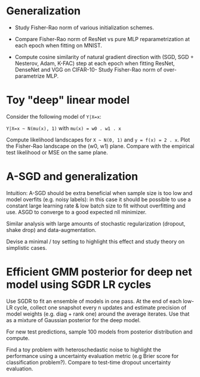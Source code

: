 # Generalization

- Study Fisher-Rao norm of various initialization schemes.

- Compare Fisher-Rao norm of ResNet vs pure MLP reparametrization at each epoch when fitting on MNIST.

- Compute cosine similarity of natural gradient direction with (SGD, SGD + Nesterov, Adam, K-FAC) step at each epoch when fitting ResNet, DenseNet and VGG on CIFAR-10- Study Fisher-Rao norm of over-parametrize MLP.

# Toy "deep" linear model

Consider the following model of `Y|X=x`:

`Y|X=x ~ N(mu(x), 1)` with `mu(x) = w0 . w1 . x`

Compute likelihood landscapes for `X ~ N(0, 1)` and `y = f(x) = 2 . x`.
Plot the Fisher-Rao landscape on the (w0, w1) plane.
Compare with the empirical test likelihood or MSE on the same plane.

# A-SGD and generalization

Intuition: A-SGD should be extra beneficial when sample size is too low and model overfits (e.g. noisy labels): in this case it should be possible to use a constant large learning rate & low batch size to fit without overfitting and use. ASGD to converge to a good expected nll minimizer.

Similar analysis with large amounts of stochastic regularization (dropout, shake drop) and data-augmentation.

Devise a minimal / toy setting to highlight this effect and study theory on simplistic cases.

# Efficient GMM posterior for deep net model using SGDR LR cycles 

Use SGDR to fit an ensemble of models in one pass. At the end of each low-LR cycle, collect one snapshot every n updates and estimate precision of model weights (e.g. diag + rank one) around the average iterates. Use that as a mixture of Gaussian posterior for the deep model.

For new test predictions, sample 100 models from posterior distribution and compute.

Find a toy problem with heteroschedastic noise to highlight the performance using a uncertainty evaluation metric (e.g Brier score for classification problem?). Compare to test-time dropout uncertainty evaluation.
